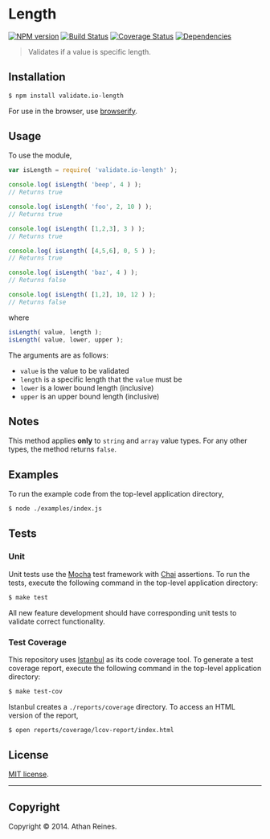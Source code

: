 Length
===
[![NPM version][npm-image]][npm-url] [![Build Status][travis-image]][travis-url] [![Coverage Status][coveralls-image]][coveralls-url] [![Dependencies][dependencies-image]][dependencies-url]

> Validates if a value is specific length.


## Installation

``` bash
$ npm install validate.io-length
```

For use in the browser, use [browserify](https://github.com/substack/node-browserify).


## Usage

To use the module,

``` javascript
var isLength = require( 'validate.io-length' );

console.log( isLength( 'beep', 4 ) );
// Returns true

console.log( isLength( 'foo', 2, 10 ) );
// Returns true

console.log( isLength( [1,2,3], 3 ) );
// Returns true

console.log( isLength( [4,5,6], 0, 5 ) );
// Returns true

console.log( isLength( 'baz', 4 ) );
// Returns false

console.log( isLength( [1,2], 10, 12 ) );
// Returns false
```

where 

``` javascript
isLength( value, length );
isLength( value, lower, upper );
```

The arguments are as follows:

* 	`value` is the value to be validated
* 	`length` is a specific length that the `value` must be
* 	`lower` is a lower bound length (inclusive)
* 	`upper` is an upper bound length (inclusive)


## Notes

This method applies __only__ to `string` and `array` value types. For any other types, the method returns `false`.


## Examples

To run the example code from the top-level application directory,

``` bash
$ node ./examples/index.js
```


## Tests

### Unit

Unit tests use the [Mocha](http://visionmedia.github.io/mocha) test framework with [Chai](http://chaijs.com) assertions. To run the tests, execute the following command in the top-level application directory:

``` bash
$ make test
```

All new feature development should have corresponding unit tests to validate correct functionality.


### Test Coverage

This repository uses [Istanbul](https://github.com/gotwarlost/istanbul) as its code coverage tool. To generate a test coverage report, execute the following command in the top-level application directory:

``` bash
$ make test-cov
```

Istanbul creates a `./reports/coverage` directory. To access an HTML version of the report,

``` bash
$ open reports/coverage/lcov-report/index.html
```


## License

[MIT license](http://opensource.org/licenses/MIT). 


---
## Copyright

Copyright &copy; 2014. Athan Reines.


[npm-image]: http://img.shields.io/npm/v/validate.io-length.svg
[npm-url]: https://npmjs.org/package/validate.io-length

[travis-image]: http://img.shields.io/travis/validate-io/length/master.svg
[travis-url]: https://travis-ci.org/validate-io/length

[coveralls-image]: https://img.shields.io/coveralls/validate-io/length/master.svg
[coveralls-url]: https://coveralls.io/r/validate-io/length?branch=master

[dependencies-image]: http://img.shields.io/david/validate-io/length.svg
[dependencies-url]: https://david-dm.org/validate-io/length

[dev-dependencies-image]: http://img.shields.io/david/dev/validate-io/length.svg
[dev-dependencies-url]: https://david-dm.org/dev/validate-io/length

[github-issues-image]: http://img.shields.io/github/issues/validate-io/length.svg
[github-issues-url]: https://github.com/validate-io/length/issues